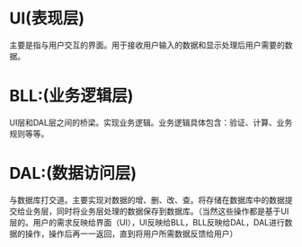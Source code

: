 # UI(表现层)
主要是指与用户交互的界面。用于接收用户输入的数据和显示处理后用户需要的数据。

# BLL:(业务逻辑层)
UI层和DAL层之间的桥梁。实现业务逻辑。业务逻辑具体包含：验证、计算、业务规则等等。

# DAL:(数据访问层)
与数据库打交道。主要实现对数据的增、删、改、查。将存储在数据库中的数据提交给业务层，同时将业务层处理的数据保存到数据库。（当然这些操作都是基于UI层的。用户的需求反映给界面（UI），UI反映给BLL，BLL反映给DAL，DAL进行数据的操作，操作后再一一返回，直到将用户所需数据反馈给用户）